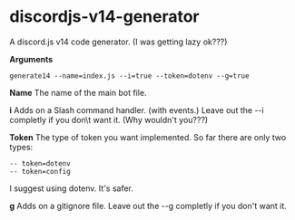 # discordjs-v14-generator
A discord.js v14 code generator. (I was getting lazy ok???)


**Arguments**
```
generate14 --name=index.js --i=true --token=dotenv --g=true
```

**Name**
The name of the main bot file.

**i**
Adds on a Slash command handler. (with events.)
Leave out the --i completly if you don\t want it.
(Why wouldn't you???)

**Token**
The type of token you want implemented.
So far there are only two types:
```
-- token=dotenv
-- token=config
```
I suggest using dotenv. It's safer.

**g**
Adds on a gitignore file.
Leave out the --g completly if you don't want it.
